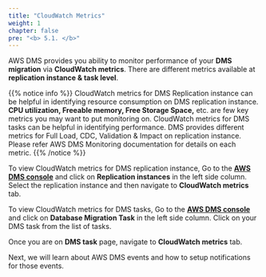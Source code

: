 ```yaml
---
title: "CloudWatch Metrics"
weight: 1
chapter: false
pre: "<b> 5.1. </b>"
---
```


AWS DMS provides you ability to monitor performance of your **DMS migration** via **CloudWatch metrics**. There are different metrics available at **replication instance & task level**.

{{% notice info %}}
CloudWatch metrics for DMS Replication instance can be helpful in identifying resource consumption on DMS replication instance. **CPU utilization, Freeable memory, Free Storage Space,** etc. are few key metrics you may want to put monitoring on. CloudWatch metrics for DMS tasks can be helpful in identifying performance. DMS provides different metrics for Full Load, CDC, Validation & Impact on replication instance. Please refer AWS DMS Monitoring documentation  for details on each metric.
{{% /notice %}}

To view CloudWatch metrics for DMS replication instance, Go to the [**AWS DMS console**](https://console.aws.amazon.com/dms/v2/home#dashboard) and click on **Replication instances** in the left side column. Select the replication instance and then navigate to **CloudWatch metrics** tab.

To view CloudWatch metrics for DMS tasks, Go to the [**AWS DMS console**](https://console.aws.amazon.com/dms/v2/home#dashboard) and click on **Database Migration Task** in the left side column. Click on your DMS task from the list of tasks.

Once you are on **DMS task** page, navigate to **CloudWatch metrics** tab.

Next, we will learn about AWS DMS events and how to setup notifications for those events.